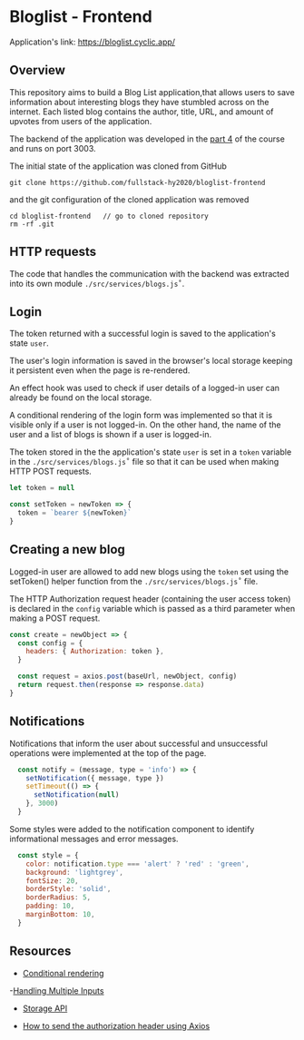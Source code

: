 # Bloglist - Frontend

Application's link: https://bloglist.cyclic.app/

## Overview

This repository aims to build a Blog List application,that allows users to save information about interesting blogs they have stumbled across on the internet. Each listed blog contains the author, title, URL, and amount of upvotes from users of the application.

The backend of the application was developed in the [part 4](https://github.com/Alffonti/fullstackopen/tree/main/part4/bloglist) of the course and runs on port 3003.

The initial state of the application was cloned from GitHub
```shell
git clone https://github.com/fullstack-hy2020/bloglist-frontend
```
and the git configuration of the cloned application was removed
```shell
cd bloglist-frontend   // go to cloned repository
rm -rf .git
```

## HTTP requests

The code that handles the communication with the backend was extracted into its own module `./src/services/blogs.js˚`.

## Login

The token returned with a successful login is saved to the application's state `user`.

The user's login information is saved in the browser's local storage keeping it persistent even when the page is re-rendered.

An effect hook was used to check if user details of a logged-in user can already be found on the local storage.

A conditional rendering of the login form was implemented so that it is visible only if a user is not logged-in. On the other hand, the name of the user and a list of blogs is shown if a user is logged-in.

The token stored in the the application's state `user` is set in a `token` variable in the `./src/services/blogs.js˚` file so that it can be used when making HTTP POST requests.

```javascript
let token = null

const setToken = newToken => {
  token = `bearer ${newToken}`
}
```

## Creating a new blog

Logged-in user are allowed to add new blogs using the `token` set using the setToken() helper function from the `./src/services/blogs.js˚` file.

The HTTP Authorization request header (containing the user access token) is declared in the `config` variable which is passed as a third parameter when making a POST request.

```javascript
const create = newObject => {
  const config = {
    headers: { Authorization: token },
  }

  const request = axios.post(baseUrl, newObject, config)
  return request.then(response => response.data)
}
```

## Notifications

Notifications that inform the user about successful and unsuccessful operations were implemented at the top of the page.

```javascript
  const notify = (message, type = 'info') => {
    setNotification({ message, type })
    setTimeout(() => {
      setNotification(null)
    }, 3000)
  }
```

Some styles were added to the notification component to identify informational messages and error messages.

```javascript
  const style = {
    color: notification.type === 'alert' ? 'red' : 'green',
    background: 'lightgrey',
    fontSize: 20,
    borderStyle: 'solid',
    borderRadius: 5,
    padding: 10,
    marginBottom: 10,
  }
```


## Resources

- [Conditional rendering](https://reactjs.org/docs/conditional-rendering.html#inline-if-with-logical--operator)

-[Handling Multiple Inputs](https://reactjs.org/docs/forms.html#handling-multiple-inputs)

- [Storage API](https://developer.mozilla.org/en-US/docs/Web/API/Storage)

- [How to send the authorization header using Axios](https://flaviocopes.com/axios-send-authorization-header/)
